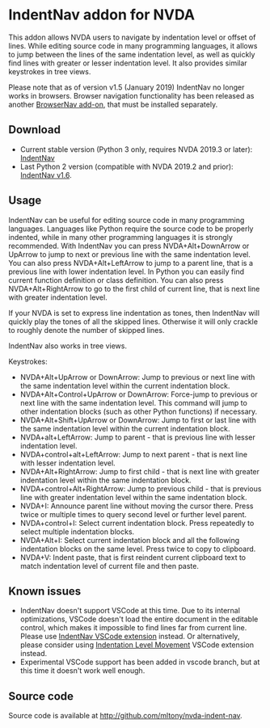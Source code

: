 # IndentNav addon for NVDA
This addon allows NVDA users to navigate by indentation level or offset of lines.
While editing source code in many programming languages, it allows to jump between the lines of the same indentation level, as well as quickly find lines with greater or lesser indentation level.
It also provides similar keystrokes in tree views.

Please note that as of version v1.5 (January 2019) IndentNav no longer works in browsers. Browser navigation functionality has been released as another [BrowserNav add-on](https://github.com/mltony/nvda-browser-nav), that must be installed separately.

## Download
* Current stable version (Python 3 only, requires NVDA 2019.3 or later): [IndentNav](https://github.com/mltony/nvda-indent-nav/releases/latest/download/IndentNav.nvda-addon)
* Last Python 2 version (compatible with NVDA 2019.2 and prior): [IndentNav v1.6](https://github.com/mltony/nvda-indent-nav/releases/download/v1.6/IndentNav-1.6.nvda-addon).

## Usage 
IndentNav can  be useful for editing source code in many programming languages. 
Languages like Python require the source code to be properly indented, while in many other programming languages it is strongly recommended.
With IndentNav you can press NVDA+Alt+DownArrow or UpArrow to jump to next or previous line with the same indentation level.
You can also press NVDA+Alt+LeftArrow to jump to a parent line, that is a previous line with lower indentation level.
In Python you can easily find current function definition or class definition.
You can also press NVDA+Alt+RightArrow to go to the first child of current line, that is next line with greater indentation level.

If your NVDA is set to express line indentation as tones, then IndentNav will quickly play the tones of all the skipped lines.
Otherwise it will only crackle to roughly denote the number of skipped lines.

IndentNav also works in tree views.

Keystrokes:

* NVDA+Alt+UpArrow or DownArrow: Jump to previous or next line with the same indentation level within the current indentation block.
* NVDA+Alt+Control+UpArrow or DownArrow: Force-jump to previous or next line with the same indentation level. This command will jump to other indentation blocks (such as other Python functions) if necessary.
* NVDA+Alt+Shift+UpArrow or DownArrow: Jump to first or last line with the same indentation level within the current indentation block.
* NVDA+alt+LeftArrow: Jump to parent - that is previous line with lesser indentation level.
* NVDA+control+alt+LeftArrow: Jump to next parent - that is next line with lesser indentation level.
* NVDA+Alt+RightArrow: Jump to first child - that is next line with greater indentation level within the same indentation block.
* NVDA+control+Alt+RightArrow: Jump to previous  child - that is previous line with greater indentation level within the same indentation block.
* NVDA+I: Announce parent line without moving the cursor there. Press twice or multiple times to query second level or further level parent.
* NVDA+control+I: Select current indentation block. Press repeatedly to select multiple indentation blocks.
* NVDA+Alt+I: Select current indentation block and all the following indentation blocks on the same level. Press twice to copy to clipboard.
* NVDA+V: Indent paste, that is first reindent current clipboard text to match indentation level of current file and then paste.

## Known issues
* IndentNav doesn't  support VSCode at this time. Due to its internal optimizations, VSCode doesn't load the entire document in the editable control, which makes it impossible to find lines far from current line.  
  Please use [IndentNav VSCode extension](https://github.com/mltony/vscode-indent-nav/) instead.
  Or alternatively, please consider using [Indentation Level Movement](https://marketplace.visualstudio.com/items?itemName=kaiwood.indentation-level-movement) VSCode extension instead.
* Experimental VSCode support has been added in vscode branch, but at this time it doesn't work well enough.

## Source code
Source code is available at <http://github.com/mltony/nvda-indent-nav>.
